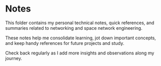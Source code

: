 # Notes

This folder contains my personal technical notes, quick references, and summaries related to networking and space network engineering.

These notes help me consolidate learning, jot down important concepts, and keep handy references for future projects and study.

Check back regularly as I add more insights and observations along my journey.
